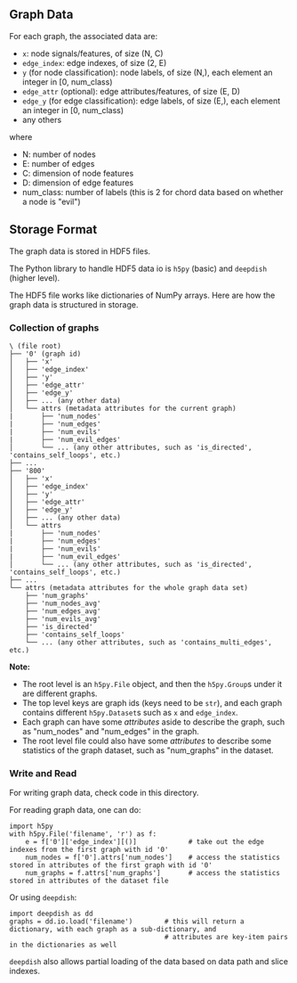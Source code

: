 ## Graph Data

For each graph, the associated data are:
- `x`: node signals/features, of size (N, C)
- `edge_index`: edge indexes, of size (2, E)
- `y` (for node classification): node labels, of size (N,), each element an integer in \[0, num_class)
- `edge_attr` (optional): edge attributes/features, of size (E, D)
- `edge_y` (for edge classification): edge labels, of size (E,), each element an integer in \[0, num_class)
- any others

where
* N: number of nodes
* E: number of edges
* C: dimension of node features
* D: dimension of edge features
* num_class: number of labels (this is 2 for chord data based on whether a node is "evil")

## Storage Format

The graph data is stored in HDF5 files. 

The Python library to handle HDF5 data io is `h5py` (basic) and `deepdish` (higher level).

The HDF5 file works like dictionaries of NumPy arrays. Here are how the graph data is structured in storage.

### Collection of graphs

```
\ (file root)
├── '0' (graph id)
│   ├── 'x'
│   ├── 'edge_index'
│   ├── 'y'
│   ├── 'edge_attr'
│   ├── 'edge_y'
│   ├── ... (any other data)
│   └── attrs (metadata attributes for the current graph)
|       ├── 'num_nodes'
|       ├── 'num_edges'
|       ├── 'num_evils'
|       ├── 'num_evil_edges'
│       └── ... (any other attributes, such as 'is_directed', 'contains_self_loops', etc.)
├── ...
├── '800'
│   ├── 'x'
│   ├── 'edge_index'
│   ├── 'y'
│   ├── 'edge_attr'
│   ├── 'edge_y'
│   ├── ... (any other data)
│   └── attrs
|       ├── 'num_nodes'
|       ├── 'num_edges'
|       ├── 'num_evils'
|       ├── 'num_evil_edges'
│       └── ... (any other attributes, such as 'is_directed', 'contains_self_loops', etc.)
├── ...
└── attrs (metadata attributes for the whole graph data set)
    ├── 'num_graphs'
    ├── 'num_nodes_avg'
    ├── 'num_edges_avg'
    ├── 'num_evils_avg'
    ├── 'is_directed'
    ├── 'contains_self_loops'
    └── ... (any other attributes, such as 'contains_multi_edges', etc.)
```

**Note:**
- The root level is an `h5py.File` object, and then the `h5py.Group`s under it are different graphs.
- The top level keys are graph ids (keys need to be `str`), and each graph contains different `h5py.Dataset`s such as `x` and `edge_index`.
- Each graph can have some *attributes* aside to describe the graph, such as "num_nodes" and "num_edges" in the graph.
- The root level file could also have some *attributes* to describe some statistics of the graph dataset, such as "num_graphs" in the dataset.

### Write and Read

For writing graph data, check code in this directory.

For reading graph data, one can do:
```
import h5py
with h5py.File('filename', 'r') as f:
    e = f['0']['edge_index'][()]             # take out the edge indexes from the first graph with id '0'
    num_nodes = f['0'].attrs['num_nodes']    # access the statistics stored in attributes of the first graph with id '0'
    num_graphs = f.attrs['num_graphs']       # access the statistics stored in attributes of the dataset file
```

Or using `deepdish`:
```
import deepdish as dd
graphs = dd.io.load('filename')        # this will return a dictionary, with each graph as a sub-dictionary, and
                                       # attributes are key-item pairs in the dictionaries as well
```
`deepdish` also allows partial loading of the data based on data path and slice indexes.
